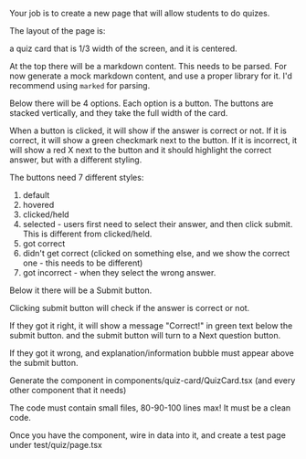 Your job is to create a new page that will allow students to do quizes.

The layout of the page is:

a quiz card that is 1/3 width of the screen, and it is centered.

At the top there will be a markdown content. This needs to be parsed. For now generate a mock markdown content, and use a proper library for it. I'd recommend using `marked` for parsing.

Below there will be 4 options. Each option is a button. The buttons are stacked vertically, and they take the full width of the card.

When a button is clicked, it will show if the answer is correct or not. If it is correct, it will show a green checkmark next to the button. If it is incorrect, it will show a red X next to the button and it should highlight the correct answer, but with a different styling.

The buttons need 7 different styles:

1. default
2. hovered
3. clicked/held
4. selected - users first need to select their answer, and then click submit. This is different from clicked/held.
5. got correct
6. didn't get correct (clicked on something else, and we show the correct one - this needs to be different)
7. got incorrect - when they select the wrong answer.

Below it there will be a Submit button.

Clicking submit button will check if the answer is correct or not.

If they got it right, it will show a message "Correct!" in green text below the submit button. and the submit button will turn to a Next question button.

If they got it wrong, and explanation/information bubble must appear above the submit button.

Generate the component in components/quiz-card/QuizCard.tsx (and every other component that it needs)

The code must contain small files, 80-90-100 lines max!
It must be a clean code.

Once you have the component, wire in data into it, and create a test page under test/quiz/page.tsx
